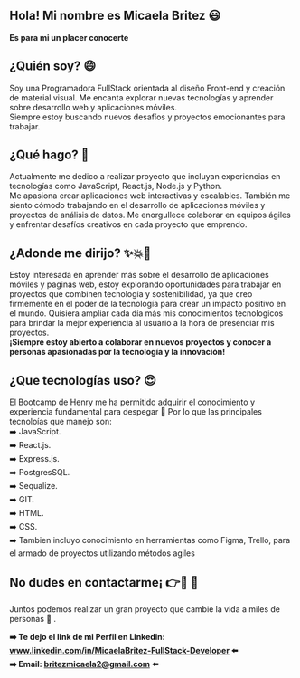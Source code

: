 

## Hola! Mi nombre es Micaela Britez 😃

   **Es para mi un placer conocerte**

## **¿Quién soy?** 😄
Soy una Programadora FullStack orientada al diseño Front-end y creación de material visual.
 Me encanta explorar nuevas tecnologías y aprender sobre desarrollo web y aplicaciones móviles.  
 Siempre estoy buscando nuevos desafíos y proyectos emocionantes para trabajar.
 
## **¿Qué hago?** 🤔

Actualmente me dedico a realizar proyecto que incluyan experiencias en tecnologías como JavaScript, React.js, Node.js y Python.  
Me apasiona crear aplicaciones web interactivas y escalables. También me siento cómodo trabajando en el desarrollo de aplicaciones móviles y proyectos de análisis de datos. Me enorgullece colaborar en equipos ágiles y enfrentar desafíos creativos en cada proyecto que emprendo.

## **¿Adonde me dirijo?** ✨💥🚀

Estoy interesada en aprender más sobre el desarrollo de aplicaciones móviles y paginas web, estoy explorando oportunidades para trabajar en proyectos que combinen tecnología y sostenibilidad, ya que creo firmemente en el poder de la tecnología para crear un impacto positivo en el mundo.
Quisiera ampliar cada día más mis conocimientos tecnologícos para brindar la mejor experiencia al usuario a la hora de presenciar mis proyectos.  
**¡Siempre estoy abierto a colaborar en nuevos proyectos y conocer a personas apasionadas por la tecnología y la innovación!**

## **¿Que tecnologías uso?**  😌
El Bootcamp de Henry me ha permitido adquirir el conocimiento y experiencia fundamental para despegar 🚀 
Por lo que las principales tecnoloías que manejo son:  
➡️  JavaScript.  
➡️  React.js.  
➡️  Express.js.  
➡️  PostgresSQL.  
➡️  Sequalize.  
➡️  GIT.  
➡️  HTML.  
➡️  CSS.  
➡️  Tambien incluyo conocimiento en herramientas como Figma, Trello, para el armado de proyectos utilizando métodos agiles


## **No dudes en contactarme¡**  👉📲 💬

Juntos podemos realizar un gran proyecto que cambie la vida a miles de personas 🤩 . 


**➡️  Te dejo el link de mi Perfil en Linkedin: www.linkedin.com/in/MicaelaBritez-FullStack-Developer ⬅️**   
**➡️                       Email: britezmicaela2@gmail.com                        ⬅️**

